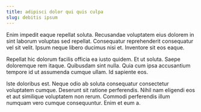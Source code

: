 ```yaml
---
title: adipisci dolor qui quis culpa
slug: debitis ipsum
---
```


Enim impedit eaque repellat soluta. Recusandae voluptatem eius dolorem in sint laborum voluptas sed repellat. Consequatur reprehenderit consequatur vel sit velit. Ipsum neque libero ducimus nisi et. Inventore sit eos eaque.

Repellat hic dolorum facilis officia ea iusto quidem. Et ut soluta. Saepe doloremque rem itaque. Quibusdam sint nulla. Quia cum ipsa accusantium tempore id ut assumenda cumque ullam. Id sapiente eos.

Iste doloribus est. Neque odio ab soluta consequatur consectetur voluptatem cumque. Deserunt sit ratione perferendis. Nihil nam eligendi eos et aut similique voluptatem non rerum. Commodi perferendis illum numquam vero cumque consequuntur. Enim et eum a.
